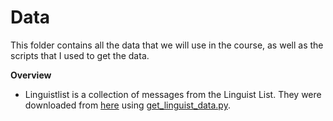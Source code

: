 # Data

This folder contains all the data that we will use in the course, as well as the
scripts that I used to get the data.

**Overview**

* Linguistlist is a collection of messages from the Linguist List. They were
    downloaded from [here](http://listserv.linguistlist.org/pipermail/linglite/)
    using [get_linguist_data.py](./scripts/get_linguist_data.py).
